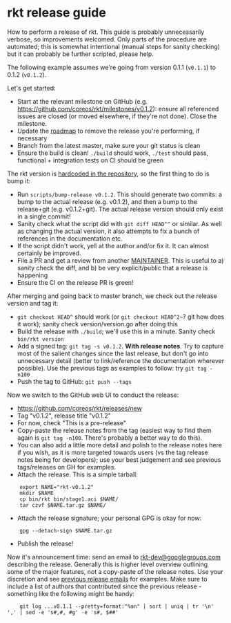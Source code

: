 # rkt release guide

How to perform a release of rkt.
This guide is probably unnecessarily verbose, so improvements welcomed.
Only parts of the procedure are automated; this is somewhat intentional (manual steps for sanity checking) but it can probably be further scripted, please help.

The following example assumes we're going from version 0.1.1 (`v0.1.1`) to 0.1.2 (`v0.1.2`).

Let's get started:

- Start at the relevant milestone on GitHub (e.g. https://github.com/coreos/rkt/milestones/v0.1.2): ensure all referenced issues are closed (or moved elsewhere, if they're not done). Close the milestone.
- Update the [roadmap](https://github.com/coreos/rkt/blob/master/ROADMAP.md) to remove the release you're performing, if necessary
- Branch from the latest master, make sure your git status is clean
- Ensure the build is clean! `./build` should work, `./test` should pass, functional + integration tests on CI should be green

The rkt version is [hardcoded in the repository](https://github.com/coreos/rkt/blob/master/version/version.go#L17), so the first thing to do is bump it:
- Run `scripts/bump-release v0.1.2`. This should generate two commits: a bump to the actual release (e.g. v0.1.2), and then a bump to the release+git (e.g. v0.1.2+git). The actual release version should only exist in a single commit!
- Sanity check what the script did with `git diff HEAD^^` or similar. As well as changing the actual version, it also attempts to fix a bunch of references in the documentation etc.
- If the script didn't work, yell at the author and/or fix it. It can almost certainly be improved.
- File a PR and get a review from another [MAINTAINER](https://github.com/coreos/rkt/blob/master/MAINTAINERS). This is useful to a) sanity check the diff, and b) be very explicit/public that a release is happening
- Ensure the CI on the release PR is green!

After merging and going back to master branch, we check out the release version and tag it:
- `git checkout HEAD^` should work (or `git checkout HEAD^2~`? git how does it work); sanity check version/version.go after doing this
- Build the release with `./build`; we'll use this in a minute. Sanity check `bin/rkt version`
- Add a signed tag: `git tag -s v0.1.2`. **With release notes**. Try to capture most of the salient changes since the last release, but don't go into unnecessary detail (better to link/reference the documentation wherever possible). Use the previous tags as examples to follow: try `git tag -n100`
- Push the tag to GitHub: `git push --tags`

Now we switch to the GitHub web UI to conduct the release:
- https://github.com/coreos/rkt/releases/new
- Tag "v0.1.2", release title "v0.1.2"
- For now, check "This is a pre-release"
- Copy-paste the release notes from the tag (easiest way to find them again is `git tag -n100`. There's probably a better way to do this). 
- You can also add a little more detail and polish to the release notes here if you wish, as it is more targeted towards users (vs the tag release notes being for developers); use your best judgement and see previous tags/releases on GH for examples.
- Attach the release. This is a simple tarball:

```
	export NAME="rkt-v0.1.2"
	mkdir $NAME 
	cp bin/rkt bin/stage1.aci $NAME/ 
	tar czvf $NAME.tar.gz $NAME/
```

- Attach the release signature; your personal GPG is okay for now:

```
	gpg --detach-sign $NAME.tar.gz
```

- Publish the release!

Now it's announcement time: send an email to rkt-dev@googlegroups.com describing the release. 
Generally this is higher level overview outlining some of the major features, not a copy-paste of the release notes. 
Use your discretion and see [previous release emails](https://groups.google.com/forum/#!forum/rkt-dev) for examples.
Make sure to include a list of authors that contributed since the previous release - something like the following might be handy:

```
	git log ...v0.1.1 --pretty=format:"%an" | sort | uniq | tr '\n' ',' | sed -e 's#,#, #g' -e 's#, $##'
```

